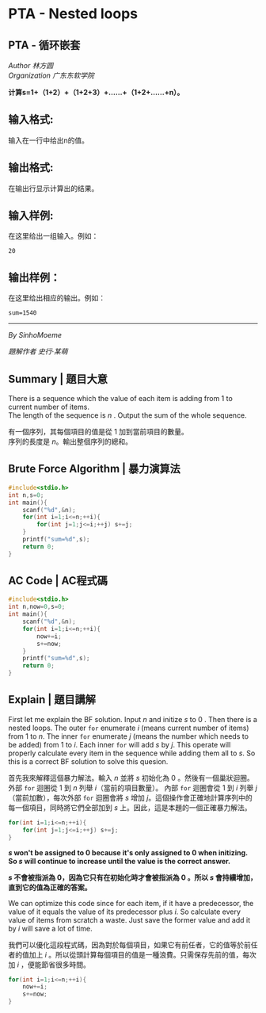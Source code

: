 # PTA - Nested loops
## PTA - 循环嵌套
_Author 林方圆_<br>
_Organization 广东东软学院_

**计算s=1+（1+2）+（1+2+3）+……+（1+2+……+n）。**
## 输入格式:
输入在一行中给出n的值。

## 输出格式:
在输出行显示计算出的结果。

## 输入样例:
在这里给出一组输入。例如：
```
20
```

## 输出样例：
在这里给出相应的输出。例如：
```
sum=1540
```
---
_By SinhoMoeme_

_題解作者 史行·某萌_

## Summary | 題目大意
There is a sequence which the value of each item is adding from 1 to current number of items.<br>
The length of the sequence is $n$ . Output the sum of the whole sequence.

有一個序列，其每個項目的值是從 1 加到當前項目的數量。<br> 
序列的長度是 $n$。輸出整個序列的總和。

## Brute Force Algorithm | 暴力演算法
``` C++
#include<stdio.h>
int n,s=0;
int main(){
    scanf("%d",&n);
    for(int i=1;i<=n;++i){
        for(int j=1;j<=i;++j) s+=j;
    }
    printf("sum=%d",s);
    return 0;
}
```

## AC Code | AC程式碼
``` C++
#include<stdio.h>
int n,now=0,s=0;
int main(){
    scanf("%d",&n);
    for(int i=1;i<=n;++i){
        now+=i;
        s+=now;
    }
    printf("sum=%d",s);
    return 0;
}
```
## Explain | 題目講解
First let me explain the BF solution. Input $n$ and initize $s$ to 0 . Then there is a nested loops. The outer `for` enumerate $i$ (means current number of items) from $1$ to $n$. 
The inner `for` enumerate $j$ (means the number which needs to be added) from $1$ to $i$. Each inner `for` will add $s$ by $j$. This operate will properly calculate every item in the 
sequence while adding them all to $s$. So this is a correct BF solution to solve this quesion.

首先我來解釋這個暴力解法。輸入 $n$ 並將 $s$ 初始化為 $0$ 。然後有一個巢狀迴圈。外部 `for` 迴圈從 $1$ 到 $n$ 列舉 $i$（當前的項目數量）。
內部 `for` 迴圈會從 $1$ 到 $i$ 列舉 $j$（當前加數），每次外部 `for` 迴圈會將 $s$ 增加 $j$。這個操作會正確地計算序列中的每一個項目，同時將它們全部加到 $s$ 上。因此，這是本題的一個正確暴力解法。
``` C++
for(int i=1;i<=n;++i){
    for(int j=1;j<=i;++j) s+=j;
}
```
**$s$ won't be assigned to $0$ because it's only assigned to $0$ when initizing. So $s$ will continue to increase until the value is the correct answer.**

**$s$ 不會被指派為 $0$，因為它只有在初始化時才會被指派為 $0$ 。所以 $s$ 會持續增加，直到它的值為正確的答案。**

We can optimize this code since for each item, if it have a predecessor, the value of it equals the value of its predecessor plus $i$. So calculate every value of items from scratch a waste. 
Just save the former value and add it by $i$ will save a lot of time.

我們可以優化這段程式碼，因為對於每個項目，如果它有前任者，它的值等於前任者的值加上 $i$ 。所以從頭計算每個項目的值是一種浪費。只需保存先前的值，每次加 $i$ ，便能節省很多時間。
``` C++
for(int i=1;i<=n;++i){
    now+=i;
    s+=now;
}
```
